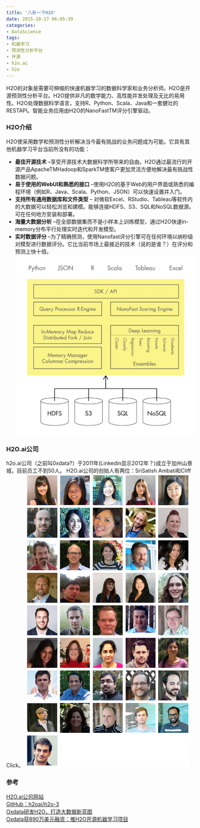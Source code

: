```yaml
---
title: '八卦一下H2O'
date: 2015-10-27 06:05:39
categories: 
- DataScience
tags: 
- 机器学习
- 预测性分析平台
- 开源
- h2o.ai
- h2o
---
```

H2O的对象是需要可伸缩的快速机器学习的数据科学家和业务分析师。H2O是开源预测性分析平台。H2O提供非凡的数学能力、高性能并发处理及无比的易用性。H2O处理数据科学语言，支持R、Python、Scala、Java和一套健壮的RESTAPI。智能业务应用由H2O的NanoFastTM评分引擎驱动。

### H2O介绍

H2O使采用数学和预测性分析解决当今最有挑战的业务问题成为可能。它具有其他机器学习平台当前所没有的功能：

- **最佳开源技术** –享受开源技术大数据科学所带来的自由。H2O通过最流行的开源产品ApacheTMHadoop和SparkTM使客户更加灵活方便地解决最有挑战性数据问题。
- **易于使用的WebUI和熟悉的接口** –使用H2O的基于Web的用户界面或熟悉的编程环境（例如R、Java、Scala、Python、JSON）可以快速设置并入门。
- **支持所有通用数据库和文件类型** – 对微软Excel、RStudio、Tableau等软件内的大数据可以轻松浏览和建模。能够连接HDFS、S3、SQL和NoSQL数据源。可在任何地方安装和部署。
- **海量大数据分析** –在全部数据集而不是小样本上训练模型，通过H2O快速in-memory分布平行处理实时迭代和开发模型。
- **实时数据评分** –为了精确预测，使用Nanofast评分引擎可在任何环境以纳秒级对模型进行数据评分。它比当前市场上最接近的技术（说的是谁？）在评分和预测上快十倍。![八卦一下H2O](/images/2015/10/0026uWfMgy6WxvLvj1Q16.jpg)

### H2O.ai公司

h2o.ai公司（之前叫0xdata?）于2011年(Linkedin显示2012年？)成立于加州山景城，目前员工不到50人。
H2O.ai公司的创始人有两位：SriSatish Ambati和Cliff Click。
![八卦一下H2O](/images/2015/10/0026uWfMgy6WxyIfPiq8a.png)

### 参考

[H2O.ai公司网站](http://h2o.ai/)  
[GitHub：h2oai/h2o-3](https://github.com/h2oai/h2o-3)  
[Oxdata研发H2O，打造大数据新蓝图](http://www.csdn.net/article/2012-08-15/2808661)  
[Oxdata获890万美元融资：推H2O开源机器学习项目](http://capital.chinaventure.com.cn/11/164/141586979010.shtml)  